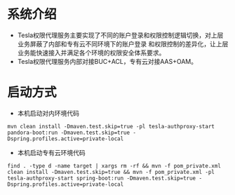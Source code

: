 # 系统介绍
- Tesla权限代理服务主要实现了不同的账户登录和权限控制逻辑切换，对上层业务屏蔽了内部和专有云不同环境下的账户登录
和权限控制的差异化，让上层业务能快速接入并满足各个环境的权限安全体系要求。
- Tesla权限代理服务内部对接BUC+ACL，专有云对接AAS+OAM。

# 启动方式
- 本机启动对内环境代码
```jshelllanguage
mvn clean install -Dmaven.test.skip=true -pl tesla-authproxy-start pandora-boot:run -Dmaven.test.skip=true -Dspring.profiles.active=private-local
```
- 本机启动专有云环境代码
```jshelllanguage
find . -type d -name target | xargs rm -rf && mvn -f pom_private.xml clean install -Dmaven.test.skip=true && mvn -f pom_private.xml -pl tesla-authproxy-start spring-boot:run -Dmaven.test.skip=true -Dspring.profiles.active=private-local
```
 
